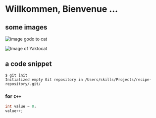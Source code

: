 # Willkommen, Bienvenue ...

## some images
![image godo to cat](https://octodex.github.com/images/godotocat.png)

![Image of Yaktocat](https://octodex.github.com/images/yaktocat.png)

## a code snippet

```
$ git init
Initialized empty Git repository in /Users/skills/Projects/recipe-repository/.git/
```

### for `C++` 

```cpp
int value = 0;
value++;
```

